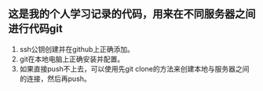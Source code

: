 ## 这是我的个人学习记录的代码，用来在不同服务器之间进行代码git

1. ssh公钥创建并在github上正确添加。
2. git在本地电脑上正确安装并配置。
3. 如果直接push不上去，可以使用先git clone的方法来创建本地与服务器之间的连接，然后再push。
